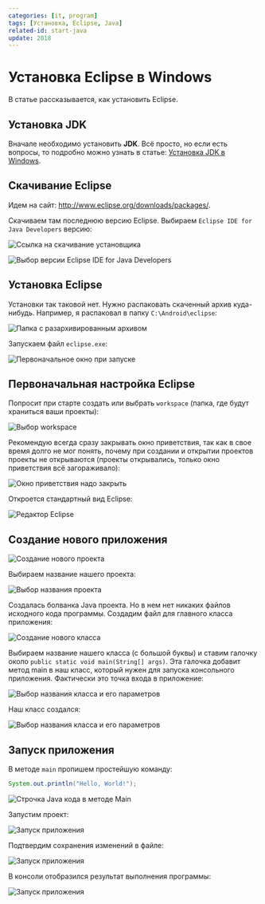 ```yaml
---
categories: [it, program]
tags: [Установка, Eclipse, Java]
related-id: start-java
update: 2018
---
```


# Установка Eclipse в Windows

В статье рассказывается, как установить Eclipse.

## Установка JDK

Вначале необходимо установить **JDK**. Всё просто, но если есть вопросы, то подробно можно узнать в статье: [Установка JDK в Windows](/blog/2014/install-jdk-on-windows/).

## Скачивание Eclipse

Идем на сайт: <http://www.eclipse.org/downloads/packages/>.

Скачиваем там последнюю версию Eclipse. Выбираем `Eclipse IDE for Java Developers` версию:

![Ссылка на скачивание установщика](img/download_01.png)

![Выбор версии Eclipse IDE for Java Developers](img/download_02.png)

## Установка Eclipse

Установки так таковой нет. Нужно распаковать скаченный архив куда-нибудь. Например, я распаковал в папку `C:\Android\eclipse`:

![Папка с разархивированным архивом ](img/install.png)

Запускаем файл `eclipse.exe`:

![Первоначальное окно при запуске](img/start-program.png)

## Первоначальная настройка Eclipse

Попросит при старте создать или выбрать `workspace` (папка, где будут храниться ваши проекты):

![Выбор workspace](img/config_01.png)

Рекомендую всегда сразу закрывать окно приветствия, так как в свое время долго не мог понять, почему при создании и открытии проектов проекты не открываются (проекты открывались, только окно приветствия всё загораживало):

![Окно приветствия надо закрыть](img/config_02.png)

Откроется стандартный вид Eclipse:

![Редактор Eclipse](img/eclipse.png)

## Создание нового приложения

![Создание нового проекта](img/new-project_01.png)

Выбираем название нашего проекта:

![Выбор названия проекта](img/new-project_02.png)

Создалась болванка Java проекта. Но в нем нет никаких файлов исходного кода программы. Создадим файл для главного класса приложения:

![Создание нового класса](img/new-project_03.png)

Выбираем название нашего класса (с большой буквы) и ставим галочку около `public static void main(String[] args)`. Эта галочка добавит метод main в наш класс, который нужен для запуска консольного приложения. Фактически это точка входа в приложение:

![Выбор названия класса и его параметров](img/new-project_04.png)

Наш класс создался:

![Выбор названия класса и его параметров](img/new-project_05.png)

## Запуск приложения

В методе `main` пропишем простейшую команду:

```java
System.out.println("Hello, World!");
```

![Строчка Java кода в методе Main](img/java.png)

Запустим проект:

![Запуск приложения](img/run_01.png)

Подтвердим сохранения изменений в файле:

![Запуск приложения](img/run_02.png)

В консоли отобразился результат выполнения программы:

![Запуск приложения](img/run_03.png)
